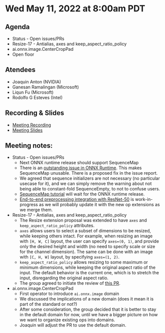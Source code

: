 <!--- SPDX-License-Identifier: Apache-2.0 -->

# Wed May 11, 2022 at 8:00am PDT

## Agenda
* Status - Open issues/PRs
* Resize-17 - Antialias, axes and keep_aspect_ratio_policy
* ai.onnx.image.CenterCropPad
* Open floor

## Atendees
* Joaquin Anton (NVIDIA)
* Ganesan Ramalingan (Microsoft)
* Liqun Fu (Microsoft)
* Rodolfo G Esteves (Intel)

## Recording & Slides

* [Meeting Recording](https://lists.lfaidata.foundation/g/onnx-wg-preprocessing/files/onnx_preprocessing_20220511.mp4)
* [Meeting Slides](slides/20220511_slides.pdf)

## Meeting notes:

* Status - Open issues/PRs
    - Next ONNX runtime release should support SequenceMap
    - There is an [outstanding issue in ONNX Runtime](https://github.com/microsoft/onnxruntime/issues/10876). This makes SequenceMap unusable. There is a proposed fix in the issue report.
    - We agreed that sequence initializers are not necessary (no particular usecase for it), and we can simply remove the warning about not being able to constant-fold SequenceEmpty, to not to confuse users.
    - [SequenceMap tutorial](https://github.com/onnx/tutorials/pull/265) will wait for the ONNX runtime release.
    - [End-to-end preprocessing integration with ResNet-50](https://github.com/microsoft/onnxruntime/pull/11167) is work-in-progress as we will probably update it with the new op extensions as we merge them.
* Resize-17 - Antialias, axes and keep_aspect_ratio_policy
    - The Resize extension proposal was extended to have `axes` and `keep_aspect_ratio_policy` attributes.
    - `axes` allows users to select a subset of dimensions to be resized, while keeping others intact. For example, when resizing an image with `[H, W, C]` layout, the user can specify `axes=(0, 1)`, and provide only the desired height and width (no need to specify scale or size for the channel dimension). The same can be done with an image with `[C, H, W]` layout, by specifying `axes=(1, 2)`.
    - `keep_aspect_ratio_policy` allows resizing to some maximum or minimum dimensions, while keeping the original aspect ratio of the input. The default behavior is the current one, which is to stretch the input, disregarding the original aspect ratio.
    - The group agreed to initiate the review of [this PR](https://github.com/onnx/onnx/pull/4126).
* ai.onnx.image.CenterCropPad
    - First operator to introduce `ai.onnx.image` domain
    - We discussed the implications of a new domain (does it mean it is part of the standard or not?)
    - After some consideration, the group decided that it is better to stay in the default domain for now, until we have a bigger picture on how we want to organize existing ops into domains.
    - Joaquin will adjust the PR to use the default domain.
